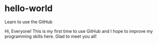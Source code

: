 # hello-world
Learn to use the GitHub

Hi,
Everyone! This is my first time to use GitHub and I hope to improve my programming skills here.
Glad to meet you all!
